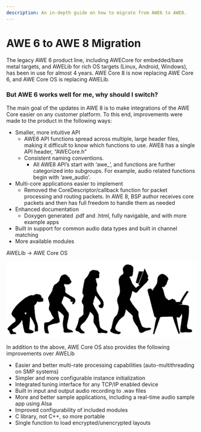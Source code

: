 ```yaml
---
description: An in-depth guide on how to migrate from AWE6 to AWE8.
---
```


# AWE 6 to AWE 8 Migration

The legacy AWE 6 product line, including AWECore for embedded/bare metal targets, and AWELib for rich OS targets \(Linux, Android, Windows\), has been in use for almost 4 years. AWE Core 8 is now replacing AWE Core 6, and AWE Core OS is replacing AWELib.

### But AWE 6 works well for me, why should I switch?

The main goal of the updates in AWE 8 is to make integrations of the AWE Core easier on any customer platform. To this end, improvements were made to the product in the following ways:

* Smaller, more intuitive API
  * AWE6 API functions spread across multiple, large header files, making it difficult to know which functions to use. AWE8 has a single API header, “AWECore.h”
  * Consistent naming conventions.
    * All AWE8 API’s start with ‘awe\_’, and functions are further categorized into subgroups. For example, audio related functions begin with ‘awe\_audio’.
* Multi-core applications easier to implement
  * Removed the CoreDescriptor/callback function for packet processing and routing packets. In AWE 8, BSP author receives core packets and then has full freedom to handle them as needed
* Enhanced documentation
  * Doxygen generated .pdf and .html, fully navigable, and with more example apps
* Built in support for common audio data types and built in channel matching
* More available modules

AWELib -&gt; AWE Core OS

![](../../.gitbook/assets/assets_knowledge-base_-miuj5cak-sr92jfdwfs_-miujauszfxagukutywe_0.jpeg)

In addition to the above, AWE Core OS also provides the following improvements over AWELib

* Easier and better multi-rate processing capabilities \(auto-multithreading on SMP systems\)
* Simpler and more configurable instance initialization
* Integrated tuning interface for any TCP/IP enabled device
* Built in input and output audio recording to .wav files
* More and better sample applications, including a real-time audio sample app using Alsa
* Improved configurability of included modules
* C library, not C++, so more portable
* Single function to load encrypted/unencrypted layouts

